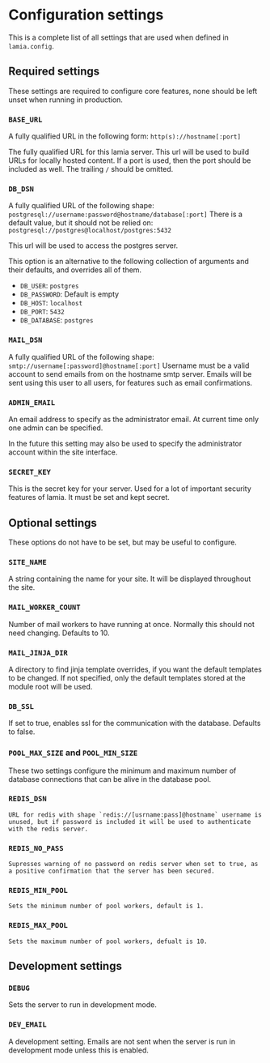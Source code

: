 # Configuration settings

This is a complete list of all settings that are used when defined in `lamia.config`.

## Required settings

These settings are required to configure core features, none should be left unset when running in production.

### `BASE_URL`

A fully qualified URL in the following form:
`http(s)://hostname[:port]`

The fully qualified URL for this lamia server. This url will be used to build URLs for locally hosted content. If a port is used, then the port should be included as well. The trailing `/` should be omitted.

### `DB_DSN`

A fully qualified URL of the following shape:
`postgresql://username:password@hostname/database[:port]`
There is a default value, but it should not be relied on:
`postgresql://postgres@localhost/postgres:5432`

This url will be used to access the postgres server.

This option is an alternative to the following collection of arguments and their defaults, and overrides all of them.
- `DB_USER`: `postgres`
- `DB_PASSWORD`: Default is empty
- `DB_HOST`: `localhost`
- `DB_PORT`: `5432`
- `DB_DATABASE`: `postgres`

### `MAIL_DSN`

A fully qualified URL of the following shape:
`smtp://username[:password]@hostname[:port]`
Username must be a valid account to send emails from on the hostname smtp server.
Emails will be sent using this user to all users, for features such as email confirmations.

### `ADMIN_EMAIL`

An email address to specify as the administrator email.
At current time only one admin can be specified.

In the future this setting may also be used to specify the administrator account within the site interface.

### `SECRET_KEY`

This is the secret key for your server.  Used for a lot of important security features of lamia. It must be set and kept secret.

## Optional settings

These options do not have to be set, but may be useful to configure.

### `SITE_NAME`

A string containing the name for your site. It will be displayed throughout the site.

### `MAIL_WORKER_COUNT`

Number of mail workers to have running at once.
Normally this should not need changing.
Defaults to 10.

### `MAIL_JINJA_DIR`

A directory to find jinja template overrides, if you want the default templates to be changed.
If not specified, only the default templates stored at the module root will be used.

### `DB_SSL`

If set to true, enables ssl for the communication with the database. Defaults to false.

### `POOL_MAX_SIZE` and `POOL_MIN_SIZE`

These two settings configure the minimum and maximum number of database connections that can be alive in the database pool.

### `REDIS_DSN`
    URL for redis with shape `redis://[usrname:pass]@hostname` username is unused, but if password is included it will be used to authenticate with the redis server.

### `REDIS_NO_PASS`
    Supresses warning of no password on redis server when set to true, as a positive confirmation that the server has been secured.

### `REDIS_MIN_POOL`
    Sets the minimum number of pool workers, default is 1.

### `REDIS_MAX_POOL`
    Sets the maximum number of pool workers, defualt is 10.

## Development settings

### `DEBUG`

Sets the server to run in development mode.

### `DEV_EMAIL`

A development setting.
Emails are not sent when the server is run in development mode unless this is enabled.

